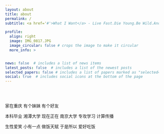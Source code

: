 ```yaml
---
layout: about
title: about
permalink: /
subtitle: <a href='#'>What I Want</a> - Live Fast.Die Young.Be Wild.And Have Fun.

profile:
  align: right
  image: IMG_0817.JPG
  image_circular: false # crops the image to make it circular
  more_info: >


news: false  # includes a list of news items
latest_posts: false  # includes a list of the newest posts
selected_papers: false # includes a list of papers marked as "selected={true}"
social: true  # includes social icons at the bottom of the page
---
```


<br>

<br>

家在重庆  有个妹妹  有个好友

本科毕业  湘潭大学  现在正在  南京大学  专攻学习  计算传播

生性爱笑  小有一点  做饭天赋  于是所以  爱好吃饭
